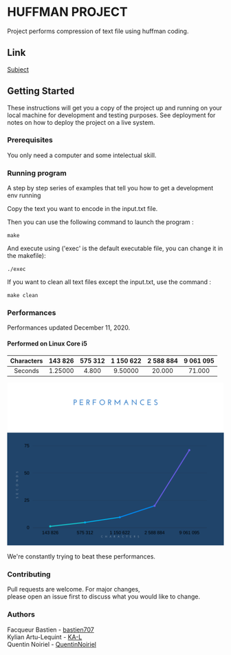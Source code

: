 # HUFFMAN PROJECT

Project performs compression of text file using huffman coding.
## Link

[Subject](https://docs.google.com/document/d/1OUURID_qB3oDBcD7CSMamJLHXSZrWsKi3olc_nWZEvU/edit)

## Getting Started

These instructions will get you a copy of the project up and running on your local machine for development and testing purposes. See deployment for notes on how to deploy the project on a live system.

### Prerequisites

You only need a computer and some intelectual skill. 

### Running program

A step by step series of examples that tell you how to get a development env running

Copy the text you want to encode in the input.txt file.

Then you can use the following command to launch the program : 

```
make
```
And execute using ('exec' is the default executable file, you can change it in the makefile):
```
./exec
```

If you want to clean all text files except the input.txt, use the command : 
```
make clean
```
### Performances 

Performances updated December 11, 2020.

#### Performed on Linux Core i5 

| Characters | 143 826 | 575 312 | 1 150 622 | 2 588 884 | 9 061 095 |
| :--------: | :-----: | :-----: | :-------: | :-------: | :-------: |
| Seconds    | 1.25000 |  4.800  |  9.50000  |   20.000  |   71.000  |

![Alt text](img/graph.png?raw=true "graph")

We're constantly trying to beat these performances.

### Contributing 

Pull requests are welcome. For major changes, <br />
please open an issue first to discuss what you would like to change. <br />

### Authors

Facqueur Bastien - [bastien707](https://github.com/bastien707) <br />
Kylian Artu-Lequint - [KA-L](https://github.com/KA-L) <br />
Quentin Noiriel - [QuentinNoiriel](https://github.com/QuentinNoiriel) <br />


